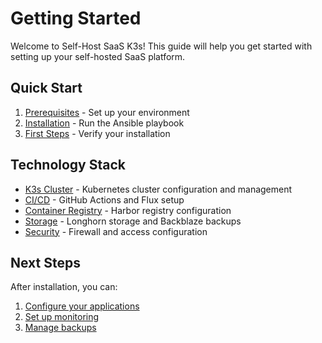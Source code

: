 # Getting Started

Welcome to Self-Host SaaS K3s! This guide will help you get started with setting up your self-hosted SaaS platform.

## Quick Start

1. [Prerequisites](prerequisites.md) - Set up your environment
2. [Installation](installation.md) - Run the Ansible playbook
3. [First Steps](first-steps.md) - Verify your installation

## Technology Stack

- [K3s Cluster](k3s.md) - Kubernetes cluster configuration and management
- [CI/CD](cicd.md) - GitHub Actions and Flux setup
- [Container Registry](harbor.md) - Harbor registry configuration
- [Storage](longhorn.md) - Longhorn storage and Backblaze backups
- [Security](security.md) - Firewall and access configuration

## Next Steps

After installation, you can:

1. [Configure your applications](applications.md)
2. [Set up monitoring](monitoring.md)
3. [Manage backups](backups.md)